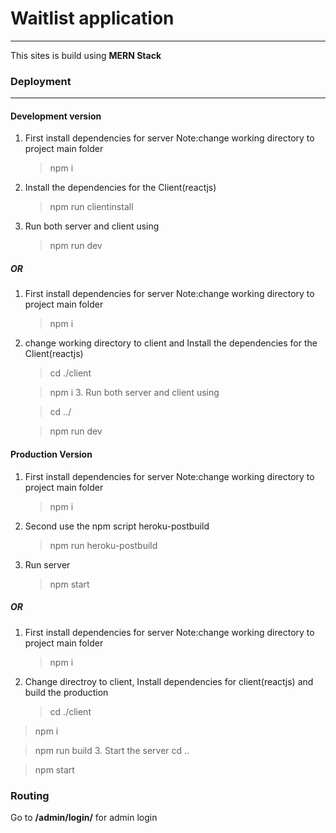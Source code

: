# Waitlist application

---


This sites is build using **MERN Stack**

### Deployment

---

#### Development version

1. First install dependencies for server Note:change working directory to project main folder
   > npm i
2. Install the dependencies for the Client(reactjs)
   > npm run clientinstall
3. Run both server and client using
   > npm run dev

##### OR

1. First install dependencies for server Note:change working directory to project main folder
   > npm i
2. change working directory to client and Install the dependencies for the Client(reactjs)
   > cd ./client

   > npm i 3. Run both server and client using
   
   > cd ../

   > npm run dev

#### Production Version

1. First install dependencies for server Note:change working directory to project main folder
   > npm i
2. Second use the npm script heroku-postbuild
   > npm run heroku-postbuild
3. Run server
   > npm start

##### OR

1. First install dependencies for server Note:change working directory to project main folder
   > npm i
2. Change directroy to client, Install dependencies for client(reactjs) and build the production
   > cd ./client

> npm i

> npm run build 3. Start the server
> cd ..

> npm start

### Routing

Go to **/admin/login/** for admin login

